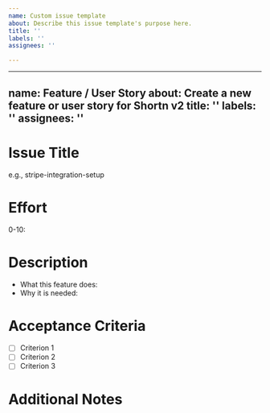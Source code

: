 ```yaml
---
name: Custom issue template
about: Describe this issue template's purpose here.
title: ''
labels: ''
assignees: ''

---
```


---
name: Feature / User Story
about: Create a new feature or user story for Shortn v2
title: ''
labels: ''
assignees: ''
---

# Issue Title
<!-- Use lowercase and kebab-case, this will be used for the branch name -->
e.g., stripe-integration-setup

# Effort
<!-- Estimate effort on a scale from 0-10 -->
0-10: 

# Description
<!-- Brief description of the feature or issue -->
- What this feature does:
- Why it is needed:

# Acceptance Criteria
<!-- List all conditions that must be met for this to be considered done -->
- [ ] Criterion 1
- [ ] Criterion 2
- [ ] Criterion 3

# Additional Notes
<!-- Optional: any extra information, links, designs, or references -->
